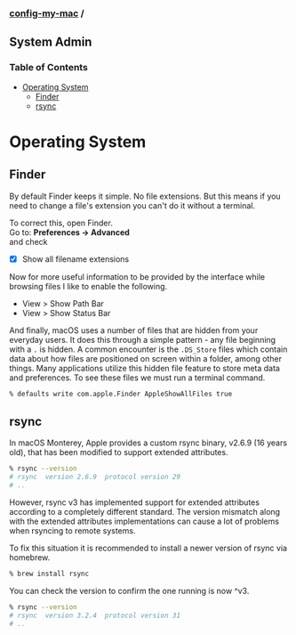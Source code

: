 ### [config-my-mac](../../../) / <!-- omit in toc -->
## System Admin

### Table of Contents <!-- omit in toc -->
- [Operating System](#operating-system)
  - [Finder](#finder)
  - [rsync](#rsync)

# Operating System
## Finder
By default Finder keeps it simple. No file extensions. But this means if you need to change a file's extension you can't do it without a terminal.

To correct this, open Finder.  
Go to: **Preferences -> Advanced**  
and check
  - [x] Show all filename extensions

Now for more useful information to be provided by the interface while browsing files I like to enable the following.
  - View > Show Path Bar
  - View > Show Status Bar

And finally, macOS uses a number of files that are hidden from your everyday users. It does this through a simple pattern - any file beginning with a `.` is hidden. A common encounter is the `.DS_Store` files which contain data about how files are positioned on screen within a folder, among other things. Many applications utilize this hidden file feature to store meta data and preferences. To see these files we must run a terminal command.
```bash
% defaults write com.apple.Finder AppleShowAllFiles true
```

## rsync
In macOS Monterey, Apple provides a custom rsync binary, v2.6.9 (16 years old), that has been modified to support extended attributes. 
```bash
% rsync --version
# rsync  version 2.6.9  protocol version 29
# ..
```
However, rsync v3 has implemented support for extended attributes according to a completely different standard. The version mismatch along with the extended attributes implementations can cause a lot of problems when rsyncing to remote systems. 

To fix this situation it is recommended to install a newer version of rsync via homebrew.
```bash
% brew install rsync
```
You can check the version to confirm the one running is now ^v3.
```bash
% rsync --version
# rsync  version 3.2.4  protocol version 31
# ..
```